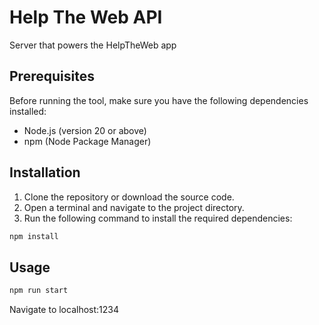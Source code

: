 # Help The Web API

Server that powers the HelpTheWeb app

## Prerequisites

Before running the tool, make sure you have the following dependencies installed:

- Node.js (version 20 or above)
- npm (Node Package Manager)

## Installation

1. Clone the repository or download the source code.
2. Open a terminal and navigate to the project directory.
3. Run the following command to install the required dependencies:

```bash
npm install
```

## Usage

```bash
npm run start
```

Navigate to localhost:1234
